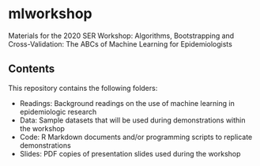 # mlworkshop


Materials for the 2020 SER Workshop: Algorithms, Bootstrapping and Cross-Validation: The ABCs of Machine Learning for Epidemiologists

## Contents

This repository contains the following folders:

  * Readings: Background readings on the use of machine learning in epidemiologic research
  * Data: Sample datasets that will be used during demonstrations within the workshop
  * Code: R Markdown documents and/or programming scripts to replicate demonstrations
  * Slides: PDF copies of presentation slides used during the workshop
